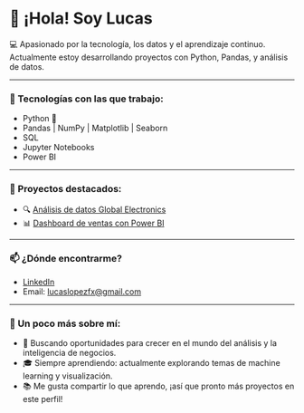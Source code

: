 # 👋 ¡Hola! Soy Lucas

💻 Apasionado por la tecnología, los datos y el aprendizaje continuo.  
Actualmente estoy desarrollando proyectos con Python, Pandas, y análisis de datos.

---

### 🚀 Tecnologías con las que trabajo:

- Python 🐍
- Pandas | NumPy | Matplotlib | Seaborn
- SQL
- Jupyter Notebooks
- Power BI

---

### 📂 Proyectos destacados:

- 🔍 [Análisis de datos Global Electronics](https://github.com/LucasLopezC/Analisis-Exploratorio)
- 📊 [Dashboard de ventas con Power BI](https://github.com/LucasLopezC/Analisis-Exploratorio/blob/main/Presentaci%C3%B3n%20Final%20PB.pbix)

---

### 📫 ¿Dónde encontrarme?

- [LinkedIn](www.linkedin.com/in/lucaslopezcoluchi)
- Email: lucaslopezfx@gmail.com

---

### 🎯 Un poco más sobre mí:

- 🚀 Buscando oportunidades para crecer en el mundo del análisis y la inteligencia de negocios.
- 🎓 Siempre aprendiendo: actualmente explorando temas de machine learning y visualización.
- 📚 Me gusta compartir lo que aprendo, ¡así que pronto más proyectos en este perfil!


